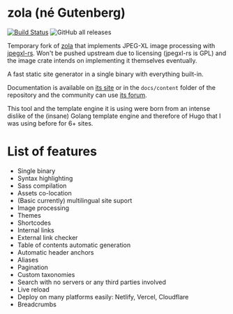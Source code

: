# zola (né Gutenberg)

[![Build Status](https://dev.azure.com/getzola/zola/_apis/build/status/getzola.zola?branchName=master)](https://dev.azure.com/getzola/zola/_build/latest?definitionId=1&branchName=master)
![GitHub all releases](https://img.shields.io/github/downloads/getzola/zola/total)

Temporary fork of [zola](https://github.com/getzola/zola) that implements JPEG-XL image processing with [jpegxl-rs](https://github.com/inflation/jpegxl-rs).
Won't be pushed upstream due to licensing (jpegxl-rs is GPL) and the image crate intends on implementing it themselves eventually.

A fast static site generator in a single binary with everything built-in.

Documentation is available on [its site](https://www.getzola.org/documentation/getting-started/installation/) or
in the `docs/content` folder of the repository and the community can use [its forum](https://zola.discourse.group).

This tool and the template engine it is using were born from an intense dislike of the (insane) Golang template engine and therefore of 
Hugo that I was using before for 6+ sites.

# List of features

- Single binary
- Syntax highlighting 
- Sass compilation
- Assets co-location
- (Basic currently) multilingual site suport
- Image processing
- Themes
- Shortcodes
- Internal links
- External link checker
- Table of contents automatic generation
- Automatic header anchors
- Aliases
- Pagination
- Custom taxonomies
- Search with no servers or any third parties involved
- Live reload
- Deploy on many platforms easily: Netlify, Vercel, Cloudflare
- Breadcrumbs
